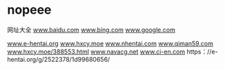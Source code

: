 # nopeee
网址大全
www.baidu.com
www.bing.com
www.google.com

www.e-hentai.org
www.hxcy.moe
www.nhentai.com
www.qiman59.com
www.hxcy.moe/388553.html
www.navacg.net
www.ci-en.com
https：//e-hentai.org/g/2522378/1d99680656/
